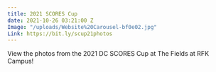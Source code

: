 ```yaml
---
title: 2021 SCORES Cup
date: 2021-10-26 03:21:00 Z
Image: "/uploads/Website%20Carousel-bf0e02.jpg"
Link: https://bit.ly/scup21photos
---
```


View the photos from the 2021 DC SCORES Cup at The Fields at RFK Campus!